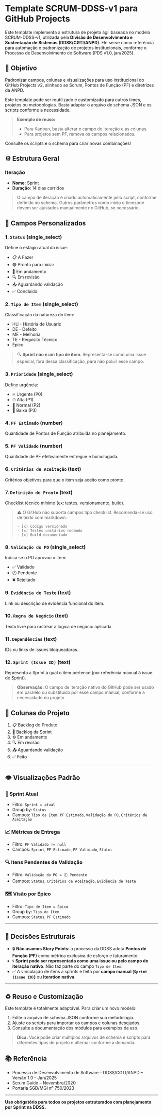 # Template SCRUM-DDSS-v1 para GitHub Projects

Este template implementa a estrutura de projeto ágil baseada no modelo SCRUM-DDSS-v1, utilizada pela **Divisão de Desenvolvimento e Sustentação de Sistemas (DDSS/CGTI/ANPD)**. Ele serve como referência para automação e padronização de projetos institucionais, conforme o Processo de Desenvolvimento de Software (PDS v1.0, jan/2025).

## 🎯 Objetivo

Padronizar campos, colunas e visualizações para uso institucional do GitHub Projects v2, alinhado ao Scrum, Pontos de Função (PF) e diretrizes da ANPD.

Este template pode ser reutilizado e customizado para outros times, projetos ou metodologias. Basta adaptar o arquivo de schema JSON e os scripts conforme a necessidade.

> **Exemplo de reuso:**
>
> - Para Kanban, basta alterar o campo de iteração e as colunas.
> - Para projetos sem PF, remova os campos relacionados.

Consulte os scripts e o schema para criar novas combinações!

## ⚙️ Estrutura Geral

### Iteração

- **Nome**: Sprint
- **Duração**: 14 dias corridos

> O campo de iteração é criado automaticamente pelo script, conforme definido no schema. Outros parâmetros como início e timezone devem ser ajustados manualmente no GitHub, se necessário.

## 🧱 Campos Personalizados

### 1. `Status` (single_select)

Define o estágio atual da issue:

- 📋 A Fazer
- 🟢 Pronto para iniciar
- 🚧 Em andamento
- 🔍 Em revisão
- 📤 Aguardando validação
- ✅ Concluído

### 2. `Tipo de Item` (single_select)

Classificação da natureza do item:

- HU - História de Usuário
- DE - Defeito
- ME - Melhoria
- TE - Requisito Técnico
- Épico

> 🔍 **Sprint não é um tipo de item.** Representa-se como uma issue especial, fora dessa classificação, para não poluir esse campo.

### 3. `Prioridade` (single_select)

Define urgência:

- 🔥 Urgente (P0)
- ⏱ Alta (P1)
- 📌 Normal (P2)
- 🧊 Baixa (P3)

### 4. `PF Estimado` (number)

Quantidade de Pontos de Função atribuída no planejamento.

### 5. `PF Validado` (number)

Quantidade de PF efetivamente entregue e homologada.

### 6. `Critérios de Aceitação` (text)

Critérios objetivos para que o item seja aceito como pronto.

### 7. `Definição de Pronto` (text)

Checklist técnico mínimo (ex: testes, versionamento, build).

> ⚠️ O GitHub não suporta campos tipo checklist. Recomenda-se uso de texto com markdown:
>
> ```
> - [x] Código versionado
> - [x] Testes unitários rodando
> - [x] Build documentado
> ```

### 8. `Validação do PO` (single_select)

Indica se o PO aprovou o item:

- ✅ Validado
- 🕗 Pendente
- ❌ Rejeitado

### 9. `Evidência de Teste` (text)

Link ou descrição de evidência funcional do item.

### 10. `Regra de Negócio` (text)

Texto livre para rastrear a lógica de negócio aplicada.

### 11. `Dependências` (text)

IDs ou links de issues bloqueadoras.

### 12. `Sprint (Issue ID)` (text)

Representa a Sprint à qual o item pertence (por referência manual à issue de Sprint).

> **Observação:** O campo de iteração nativo do GitHub pode ser usado em paralelo ou substituído por esse campo manual, conforme a necessidade do projeto.

## 🧾 Colunas do Projeto

1. 📋 Backlog do Produto
2. 🧾 Backlog da Sprint
3. ⚙️ Em andamento
4. 🔍 Em revisão
5. 📤 Aguardando validação
6. ✅ Feito

---

## 👁️ Visualizações Padrão

### 📅 Sprint Atual

- Filtro: `Sprint = atual`
- Group by: `Status`
- Campos: `Tipo de Item`, `PF Estimado`, `Validação do PO`, `Critérios de Aceitação`

### 📈 Métricas de Entrega

- Filtro: `PF Validado != null`
- Campos: `Sprint`, `PF Estimado`, `PF Validado`, `Status`

### 🔍 Itens Pendentes de Validação

- Filtro: `Validação do PO = 🕗 Pendente`
- Campos: `Status`, `Critérios de Aceitação`, `Evidência de Teste`

### 🗺️ Visão por Épico

- Filtro: `Tipo de Item = Épico`
- Group by: `Tipo de Item`
- Campos: `Status`, `PF Estimado`

---

## 📌 Decisões Estruturais

- 🔒 **Não usamos Story Points**: o processo da DDSS adota **Pontos de Função (PF)** como métrica exclusiva de esforço e faturamento.
- 🌀 **Sprint pode ser representada como uma issue ou pelo campo de iteração nativo**. Não faz parte do campo `Tipo de Item`.
- ✅ A vinculação de itens a sprints é feita por **campo manual (`Sprint (Issue ID)`)** ou **Iteration nativa**.

---

## ♻️ Reuso e Customização

Este template é totalmente adaptável. Para criar um novo modelo:

1. Edite o arquivo de schema JSON conforme sua metodologia.
2. Ajuste os scripts para importar os campos e colunas desejados.
3. Consulte a documentação dos módulos para exemplos de uso.

> **Dica:** Você pode criar múltiplos arquivos de schema e scripts para diferentes tipos de projeto e alternar conforme a demanda.

## 📚 Referência

- Processo de Desenvolvimento de Software – DDSS/CGTI/ANPD – Versão 1.0 – Jan/2025
- Scrum Guide – Novembro/2020
- Portaria SGD/MGI nº 750/2023

---

**Uso obrigatório para todos os projetos estruturados com planejamento por Sprint na DDSS.**
